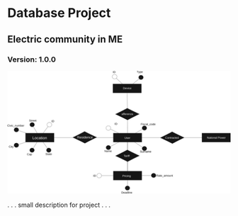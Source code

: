 # Database Project
## Electric community in ME
### Version: 1.0.0

![Alt text](https://github.com/D3vast4tor/Database_project/blob/main/DB_scheme.svg)

.
.
.
small
description
for
project
.
.
.

